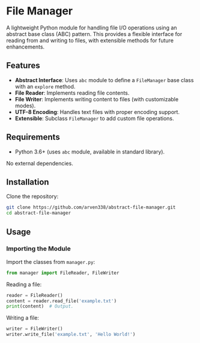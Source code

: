 # File Manager

A lightweight Python module for handling file I/O operations using an abstract base class (ABC) pattern. This provides a flexible interface for reading from and writing to files, with extensible methods for future enhancements.

## Features
- **Abstract Interface**: Uses `abc` module to define a `FileManager` base class with an `explore` method.
- **File Reader**: Implements reading file contents.
- **File Writer**: Implements writing content to files (with customizable modes).
- **UTF-8 Encoding**: Handles text files with proper encoding support.
- **Extensible**: Subclass `FileManager` to add custom file operations.

## Requirements
- Python 3.6+ (uses `abc` module, available in standard library).

No external dependencies.

## Installation
Clone the repository:
   ```bash
   git clone https://github.com/arven338/abstract-file-manager.git
   cd abstract-file-manager
```

## Usage

### Importing the Module
Import the classes from `manager.py`:
```python
from manager import FileReader, FileWriter
```
Reading a file:
```python
reader = FileReader()
content = reader.read_file('example.txt')
print(content)  # Output.
```
Writing a file:
```python
writer = FileWriter()
writer.write_file('example.txt', 'Hello World!')
